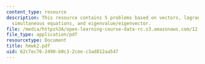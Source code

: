 ```yaml
---
content_type: resource
description: This resource contains 5 problems based on vectors, lagrange multipliers,
  simultaneous equations, and eigenvalue/eigenvector.
file: /media/https%3A/open-learning-course-data-rc.s3.amazonaws.com/12-864-inference-from-data-and-models-spring-2005/62c7ec762490b0c32ceec3ad812aa547_hmwk2.pdf
file_type: application/pdf
resourcetype: Document
title: hmwk2.pdf
uid: 62c7ec76-2490-b0c3-2cee-c3ad812aa547
---
```

